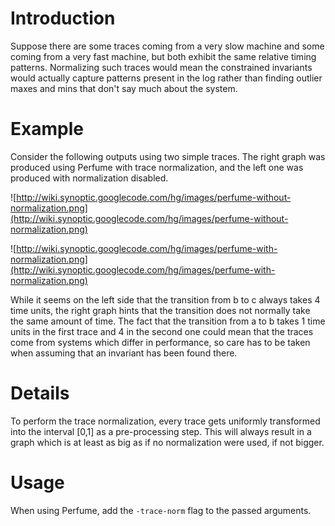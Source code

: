 # Introduction #

Suppose there are some traces coming from a very slow machine and some coming from a very fast machine, but both exhibit the same relative timing patterns. Normalizing such traces would mean the constrained invariants would actually capture patterns present in the log rather than finding outlier maxes and mins that don't say much about the system.

# Example #
Consider the following outputs using two simple traces. The right graph was produced using Perfume with trace normalization, and the left one was produced with normalization disabled.

![http://wiki.synoptic.googlecode.com/hg/images/perfume-without-normalization.png](http://wiki.synoptic.googlecode.com/hg/images/perfume-without-normalization.png)

![http://wiki.synoptic.googlecode.com/hg/images/perfume-with-normalization.png](http://wiki.synoptic.googlecode.com/hg/images/perfume-with-normalization.png)

While it seems on the left side that the transition from b to c always takes 4 time units, the right graph hints that the transition does not normally take the same amount of time. The fact that the transition from a to b takes 1 time units in the first trace and 4 in the second one could mean that the traces come from systems which differ in performance, so care has to be taken when assuming that an invariant has been found there.

# Details #
To perform the trace normalization, every trace gets uniformly transformed into the interval [0,1] as a pre-processing step. This will always result in a graph which is at least as big as if no normalization were used, if not bigger.

# Usage #

When using Perfume, add the `-trace-norm` flag to the passed arguments.